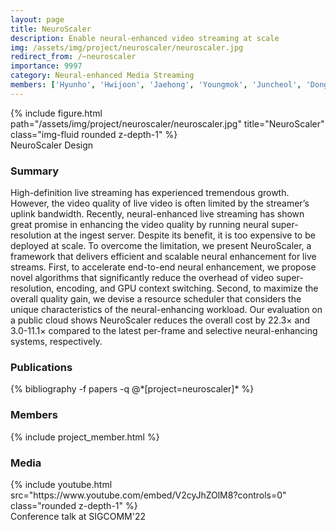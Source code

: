 ```yaml
---
layout: page
title: NeuroScaler
description: Enable neural-enhanced video streaming at scale
img: /assets/img/project/neuroscaler/neuroscaler.jpg
redirect_from: /~neuroscaler
importance: 9997
category: Neural-enhanced Media Streaming
members: ['Hyunho', 'Hwijoon', 'Jaehong', 'Youngmok', 'Juncheol', 'Dongsu']
---
```

<!-- <p class="profile-buttons">
    <a class="btn z-depth-0" href="https://github.com/kaist-ina/~neuroscaler">Homepage</a>
</p> -->

<div class="row justify-content-sm-center">
    <div class="col-md mt-3 col-md-6">
        {% include figure.html path="/assets/img/project/neuroscaler/neuroscaler.jpg" title="NeuroScaler" class="img-fluid rounded z-depth-1" %}
        <div class="caption">
            NeuroScaler Design
        </div>
    </div>
</div>

<h3>Summary</h3>
High-definition live streaming has experienced tremendous growth.
However, the video quality of live video is often limited by the streamer’s uplink bandwidth. Recently, neural-enhanced live streaming has shown great promise in enhancing the video quality by running
neural super-resolution at the ingest server.
Despite its benefit, it is too expensive to be deployed at scale.
To overcome the limitation, we present NeuroScaler, a framework that delivers efficient and scalable neural enhancement for live streams.
First, to accelerate end-to-end neural enhancement, we propose novel algorithms that significantly reduce the overhead of video super-resolution, encoding, and GPU context switching.
Second, to maximize the overall quality gain, we devise a resource scheduler that considers the unique characteristics of the neural-enhancing workload.
Our evaluation on a public cloud shows NeuroScaler reduces the overall cost by 22.3× and 3.0-11.1× compared to the latest per-frame and selective neural-enhancing systems, respectively.

<h3>Publications</h3>
<div class="publications">
{% bibliography -f papers -q @*[project=neuroscaler]* %}
</div>

<h3 class="mt-3">Members</h3>
{% include project_member.html %}

<h3 class="mt-5">Media</h3>
<div class="row justify-content-sm-center">
    <div class="col-md mt-3 mt-md-0 col-md-6">
        {% include youtube.html src="https://www.youtube.com/embed/V2cyJhZOlM8?controls=0" class="rounded z-depth-1" %}
        <div class="caption">
            Conference talk at SIGCOMM'22
        </div>
    </div>
</div>
